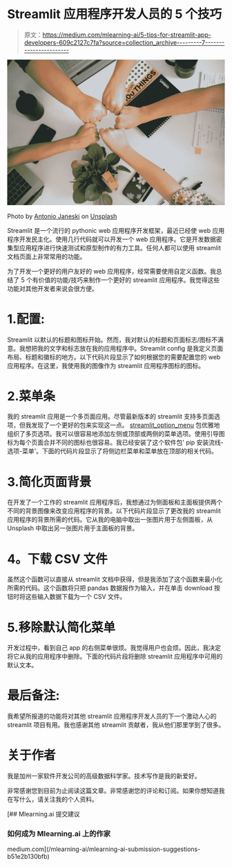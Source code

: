 # Streamlit 应用程序开发人员的 5 个技巧

> 原文：<https://medium.com/mlearning-ai/5-tips-for-streamlit-app-developers-609c2127c7fa?source=collection_archive---------7----------------------->

![](img/71b2205994f191f2c153f76e8ed48e86.png)

Photo by [Antonio Janeski](https://unsplash.com/@janesky?utm_source=medium&utm_medium=referral) on [Unsplash](https://unsplash.com?utm_source=medium&utm_medium=referral)

Streamlit 是一个流行的 pythonic web 应用程序开发框架，最近已经使 web 应用程序开发民主化。使用几行代码就可以开发一个 web 应用程序。它是开发数据密集型应用程序进行快速测试和原型制作的有力工具。任何人都可以使用 streamlit 文档页面上非常常用的功能。

为了开发一个更好的用户友好的 web 应用程序，经常需要使用自定义函数。我总结了 5 个有价值的功能/技巧来制作一个更好的 streamlit 应用程序。我觉得这些功能对其他开发者来说会很方便。

# 1.配置:

Streamlit 以默认的标题和图标开始。然而，我对默认的标题和页面标志/图标不满意。我想把我的文字和标志放在我的应用程序中。Streamlit config 是我定义页面布局、标题和徽标的地方。以下代码片段显示了如何根据您的需要配置您的 web 应用程序。在这里，我使用我的图像作为 streamlit 应用程序图标的图标。

# 2.菜单条

我的 streamlit 应用是一个多页面应用。尽管最新版本的 streamlit 支持多页面选项，但我发现了一个更好的包来实现这一点。 [streamlit_option_menu](https://github.com/victoryhb/streamlit-option-menu) 包优雅地组织了多页选项。我可以很容易地添加左侧或顶部或两侧的菜单选项。使用引导图标为每个页面合并不同的图标也很容易。我已经安装了这个软件包' pip 安装流线-选项-菜单'。下面的代码片段显示了将侧边栏菜单和菜单放在顶部的相关代码。

# 3.简化页面背景

在开发了一个工作的 streamlit 应用程序后，我想通过为侧面板和主面板提供两个不同的背景图像来改变应用程序的背景。以下代码片段显示了更改我的 streamlit 应用程序的背景所需的代码。它从我的电脑中取出一张图片用于左侧面板，从 Unsplash 中取出另一张图片用于主面板的背景。

# **4。下载 CSV 文件**

虽然这个函数可以直接从 streamlit 文档中获得，但是我添加了这个函数来最小化所需的代码。这个函数将只把 pandas 数据报作为输入，并在单击 download 按钮时将这些输入数据下载为一个 CSV 文件。

# 5.移除默认简化菜单

开发过程中，看到自己 app 的右侧菜单很烦。我觉得用户也会烦。因此，我决定将它从我的应用程序中删除。下面的代码片段将删除 streamlit 应用程序中可用的默认文本。

# **最后备注:**

我希望所报道的功能将对其他 streamlit 应用程序开发人员的下一个激动人心的 streamlit 项目有用。我也感谢其他 streamlit 贡献者，我从他们那里学到了很多。

# 关于作者

我是加州一家软件开发公司的高级数据科学家。技术写作是我的新爱好。

非常感谢您到目前为止阅读这篇文章。非常感谢您的评论和订阅。如果你想知道我在写什么，请关注我的个人资料。

[](/mlearning-ai/mlearning-ai-submission-suggestions-b51e2b130bfb) [## Mlearning.ai 提交建议

### 如何成为 Mlearning.ai 上的作家

medium.com](/mlearning-ai/mlearning-ai-submission-suggestions-b51e2b130bfb)